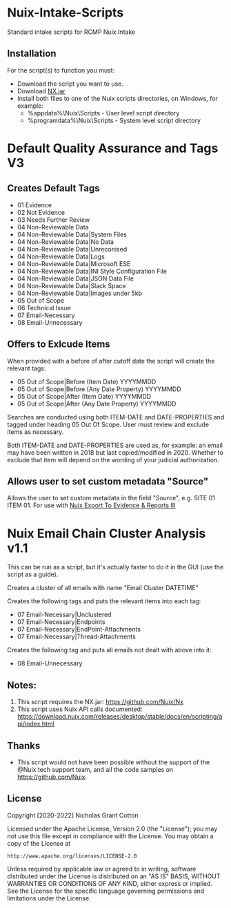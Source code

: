 # Nuix-Intake-Scripts
Standard intake scripts for RCMP Nuix Intake

## Installation
For the script(s) to function you must: 
- Download the script you want to use.
- Download [NX.jar](https://github.com/Nuix/Nx)
- Install both files to one of the Nuix scripts directories, on Windows, for example:
  - %appdata%\Nuix\Scripts - User level script directory
  - %programdata%\Nuix\Scripts - System level script directory

# Default Quality Assurance and Tags V3
## Creates Default Tags
- 01 Evidence
- 02 Not Evidence
- 03 Needs Further Review
- 04 Non-Reviewable Data
- 04 Non-Reviewable Data|System Files
- 04 Non-Reviewable Data|No Data
- 04 Non-Reviewable Data|Unreconised
- 04 Non-Reviewable Data|Logs
- 04 Non-Reviewable Data|Microsoft ESE
- 04 Non-Reviewable Data|INI Style Configuration File
- 04 Non-Reviewable Data|JSON Data File
- 04 Non-Reviewable Data|Slack Space
- 04 Non-Reviewable Data|Images under 5kb
- 05 Out of Scope 
- 06 Technical Issue
- 07 Email-Necessary
- 08 Email-Unnecessary

## Offers to Exlcude Items
When provided with a before of after cutoff date the script will create the relevant tags:
- 05 Out of Scope|Before (Item Date) YYYYMMDD
- 05 Out of Scope|Before (Any Date Property) YYYYMMDD
- 05 Out of Scope|After (Item Date) YYYYMMDD
- 05 Out of Scope|After (Any Date Property) YYYYMMDD

Searches are conducted using both ITEM-DATE and DATE-PROPERTIES and tagged under heading 05 Out Of Scope. User must review and exclude items as necessary.

Both ITEM-DATE and DATE-PROPERTIES are used as, for example: an email may have been written in 2018 but last copied/modified in 2020. Whether to exclude that item will depend on the wording of your judicial authorization.

## Allows user to set custom metadata "Source"
Allows the user to set custom metadata in the field "Source", e.g. SITE 01 ITEM 01. For use with [Nuix Export To Evidence & Reports III](https://github.com/nicholasgcotton/NuixExportToEvidence-Reports)

# Nuix Email Chain Cluster Analysis v1.1
This can be run as a script, but it's actually faster to do it in the GUI (use the script as a guide). 

Creates a cluster of all emails with name "Email Cluster DATETIME"

Creates the following tags and puts the relevant items into each tag:
- 07 Email-Necessary|Unclustered
- 07 Email-Necessary|Endpoints
- 07 Email-Necessary|EndPoint-Attachments
- 07 Email-Necessary|Thread-Attachments

Creates the following tag and puts all emails not dealt with above into it:
- 08 Email-Unnecessary

## Notes:
1) This script requires the NX.jar: https://github.com/Nuix/Nx
2) This script uses Nuix API calls documented: https://download.nuix.com/releases/desktop/stable/docs/en/scripting/api/index.html

## Thanks
- This script would not have been possible without the support of the @Nuix tech support team, and all the code samples on https://github.com/Nuix.

## License

Copyright [2020-2022] Nicholas Grant Cotton

Licensed under the Apache License, Version 2.0 (the "License");
you may not use this file except in compliance with the License.
You may obtain a copy of the License at

    http://www.apache.org/licenses/LICENSE-2.0

Unless required by applicable law or agreed to in writing, software
distributed under the License is distributed on an "AS IS" BASIS,
WITHOUT WARRANTIES OR CONDITIONS OF ANY KIND, either express or implied.
See the License for the specific language governing permissions and
limitations under the License.
